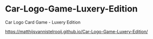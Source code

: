 # Car-Logo-Game-Luxery-Edition
Car Logo Card Game - Luxery Edition


https://matthijsvannistelrooij.github.io/Car-Logo-Game-Luxery-Edition/

